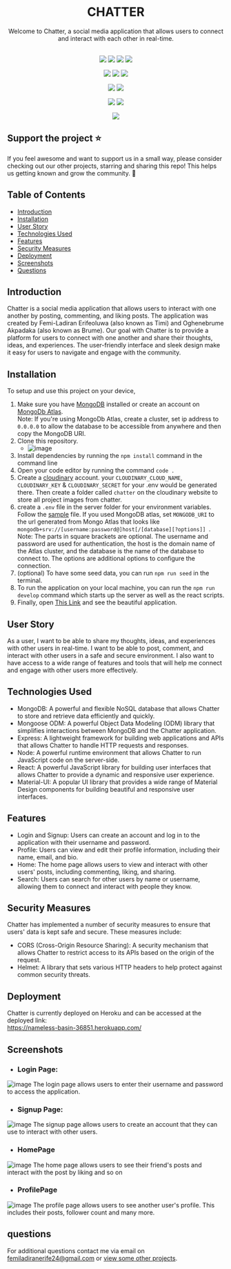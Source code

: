 <h1 align="center">CHATTER</h1>
<div align="center">
Welcome to Chatter, a social media application that allows users to connect and interact with each other in real-time. 

</div> <br>

<p align="center">
 <img src="https://img.shields.io/badge/License-MIT-yellow.svg?style=for-the-badge&logo=mit&logoColor=white""/>
 <img src="https://img.shields.io/badge/NPM-%23000000.svg?style=for-the-badge&logo=npm&logoColor=white"/>
 <img src="https://img.shields.io/badge/node.js-6DA55F?style=for-the-badge&logo=node.js&logoColor=white"/>
 <img src="https://img.shields.io/badge/MongoDB-%234ea94b.svg?style=for-the-badge&logo=mongodb&logoColor=white"/>
</p>
<p align="center">
 <img src ="https://img.shields.io/badge/express.js-%23404d59.svg?style=for-the-badge&logo=express&logoColor=%2361DAFB"/>
 <img src ="https://img.shields.io/badge/Mongoose-Mongoose-red?style=for-the-badge&logo=mongoose&logoColor=%2361DAFB"/>
 <img src="https://img.shields.io/badge/Nodemon-Nodemon-green?style=for-the-badge&logo=nodemon&logoColor=%2361DAFB">
</p>
<p align="center">
 <img src ="https://img.shields.io/badge/API-REST%20API-orange?style=for-the-badge&logo=rest&logoColor=%2361DAFB"/>
 <img src="https://img.shields.io/badge/Insomnia-5849be?style=for-the-badge&logo=Insomnia&logoColor=white"/>
</p>

<p align="center">
 <img src="https://img.shields.io/badge/Postman-FF6C37?style=for-the-badge&logo=Postman&logoColor=white"/>
 <img src="https://img.shields.io/badge/react-%2320232a.svg?style=for-the-badge&logo=react&logoColor=%2361DAFB"/>
</p>

<p align="center">
 <img src="https://img.shields.io/badge/redux-%23593d88.svg?style=for-the-badge&logo=redux&logoColor=white"/>
</p>

## Support the project ⭐
If you feel awesome and want to support us in a small way, please consider checking out our other projects, starring and sharing this repo! This helps us getting known and grow the community. 🙏

## Table of Contents
- [Introduction](#introduction)
- [Installation](#installation)
- [User Story](#user-story)
- [Technologies Used](#technologies-used)
- [Features](#features)
- [Security Measures](#security-measures)
- [Deployment](#deployment)
- [Screenshots](#screenshots)
- [Questions](#questions)

## Introduction
  Chatter is a social media application that allows users to interact with one another by posting, commenting, and liking posts. The application was created by Femi-Ladiran Erifeoluwa (also known as Timi) and Oghenebrume Akpadaka (also known as Brume).
  Our goal with Chatter is to provide a platform for users to connect with one another and share their thoughts, ideas, and experiences. The user-friendly interface and sleek design make it easy for users to navigate and engage with the community.

## Installation
  To setup and use this project on your device, 
  1. Make sure you have [MongoDB](https://www.mongodb.com/docs/manual/installation/) installed or create an account on [MongoDb Atlas](https://www.mongodb.com/cloud/atlas/register?utm_content=rlsavisitor&utm_source=google&utm_campaign=search_gs_pl_evergreen_atlas_core_retarget-brand_gic-null_amers-us-ca_ps-all_desktop_eng_lead&utm_term=cloud%20mongodb%20atlas&utm_medium=cpc_paid_search&utm_ad=e&utm_ad_campaign_id=14291004479&adgroup=128837427307&cq_cmp=14291004479&gclid=CjwKCAiA2rOeBhAsEiwA2Pl7Q8gWedkZEkE_3UVhWbNLQDxsTq_ybqDnpdLVh2cHMN3tWNTCTomjYBoCHvgQAvD_BwE). 
   <br>Note: If you're using MongoDb Atlas, create a cluster, set ip address to `0.0.0.0` to allow the database to be accessible from anywhere and then copy the MongoDB URI.
  2. Clone this repository.
     - ![image](https://user-images.githubusercontent.com/104241247/213948144-81da9a6f-736e-46be-b561-d508cf4e91d6.png)
  3. Install dependencies by running the `npm install` command in the command line
  4. Open your code editor by running the command `code .`
  5. Create a [cloudinary](https://cloudinary.com/) account. your `CLOUDINARY_CLOUD_NAME`, `CLOUDINARY_KEY` & `CLOUDINARY_SECRET` for your .env would be generated there. Then create a folder called `chatter` on the cloudinary website to store all project images from chatter.
  6. create a `.env` file in the server folder for your environment variables. Follow the [sample](https://github.com/FOR-TIMI/chatter/blob/main/server/.env.sample) file. If you used MongoDB atlas, set `MONGODB_URI` to the url generated from Mongo Atlas that looks like `mongodb+srv://[username:password@]host[/[database][?options]]
`.
 Note: The parts in square brackets are optional. The username and password are used for authentication, the host is the domain name of the Atlas cluster, and the database is the name of the database to connect to. The options are additional options to configure the connection.
 7. (optional) To have some seed data, you can run `npm run seed` in the terminal.
 8. To run the application on your local machine, you can run the `npm run develop` command which starts up the server as well as the react scripts.
 9. Finally, open [This Link](http://localhost:3000/) and see the beautiful application.


  
## User Story
  As a user, I want to be able to share my thoughts, ideas, and experiences with other users in real-time. 
  I want to be able to post, comment, and interact with other users in a safe and secure environment. 
  I also want to have access to a wide range of features and tools that will help me connect and engage with other users more effectively.

## Technologies Used
- MongoDB: A powerful and flexible NoSQL database that allows Chatter to store and retrieve data efficiently and quickly.
- Mongoose ODM: A powerful Object Data Modeling (ODM) library that simplifies interactions between MongoDB and the Chatter application.
- Express: A lightweight framework for building web applications and APIs that allows Chatter to handle HTTP requests and responses.
- Node: A powerful runtime environment that allows Chatter to run JavaScript code on the server-side.
- React: A powerful JavaScript library for building user interfaces that allows Chatter to provide a dynamic and responsive user experience.
- Material-UI: A popular UI library that provides a wide range of Material Design components for building beautiful and responsive user interfaces.

## Features
- Login and Signup: Users can create an account and log in to the application with their username and password.
- Profile: Users can view and edit their profile information, including their name, email, and bio.
- Home: The home page allows users to view and interact with other users' posts, including commenting, liking, and sharing.
- Search: Users can search for other users by name or username, allowing them to connect and interact with people they know.

   
## Security Measures
Chatter has implemented a number of security measures to ensure that users' data is kept safe and secure. These measures include:
 - CORS (Cross-Origin Resource Sharing): A security mechanism that allows Chatter to restrict access to its APIs based on the origin of the request.
 - Helmet: A library that sets various HTTP headers to help protect against common security threats.


## Deployment
Chatter is currently deployed on Heroku and can be accessed at the deployed link: <br> https://nameless-basin-36851.herokuapp.com/

## Screenshots
  - ### Login Page: 
   ![image](https://user-images.githubusercontent.com/104241247/211673290-b26544d6-38a7-4645-a8ab-865ab791bfd6.png)
   The login page allows users to enter their username and password to access the application.

  - ### Signup Page:
  ![image](https://user-images.githubusercontent.com/104241247/211673425-f61f7591-b805-4df2-9612-a27838fd6a66.png)
   The signup page allows users to create an account that they can use to interact with other users.

  - ### HomePage
  ![image](https://user-images.githubusercontent.com/104241247/211663467-157eee0a-4d07-4fa6-9c77-051ddee65443.png)
   The home page allows users to see their friend's posts and interact with the post by liking and so on
  - ### ProfilePage
  ![image](https://user-images.githubusercontent.com/104241247/211663684-75459c57-2440-479e-a4fc-9c2886b9f079.png)
  The profile page allows users to see another user's profile. This includes their posts, follower count and many more.




## questions
For additional questions contact me via email on [femiladiranerife24@gmail.com](mailto:femiladiranerife24@gmail.com) or [view some other projects](https://github.com/FOR-TIMI/).
